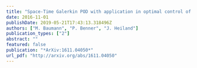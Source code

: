 ```yaml
---
title: "Space-Time Galerkin POD with application in optimal control of semi-linear parabolic partial differential equations"
date: 2016-11-01
publishDate: 2019-05-21T17:43:13.318496Z
authors: ["M. Baumann", "P. Benner", "J. Heiland"]
publication_types: ["2"]
abstract: ""
featured: false
publication: "*ArXiv:1611.04050*"
url_pdf: "http://arxiv.org/abs/1611.04050"
---
```


